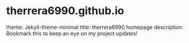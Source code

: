 # therrera6990.github.io
theme: Jekyll-theme-minimal
title: therrera6990 homepage
description: Bookmark this to keep an eye on my project updates!

